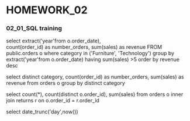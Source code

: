 # HOMEWORK_02
### 02_01_SQL training
select
extract('year'from o.order_date),  
count(order_id) as number_orders,
sum(sales) as revenue
FROM public.orders o
where category in ('Furniture', 'Technology')
group by extract('year'from o.order_date)
having sum(sales) >5
order by revenue desc 

select 
distinct category,
count(order_id) as number_orders,
sum(sales) as revenue
from orders o
group by distinct category

select
count(*),
count(distinct o.order_id),
sum(sales)
from orders o inner join returns r on o.order_id = r.order_id 

select date_trunc('day',now())
